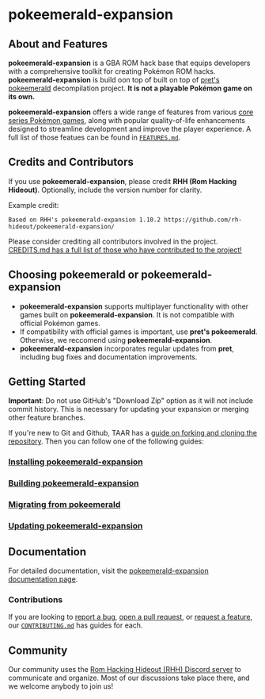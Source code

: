 # pokeemerald-expansion

## About and Features

**pokeemerald-expansion** is a GBA ROM hack base that equips developers with a comprehensive toolkit for creating Pokémon ROM hacks. **pokeemerald-expansion** is build oon top of built on top of [pret's pokeemerald](https://github.com/pret/pokeemerald) decompilation project. **It is not a playable Pokémon game on its own.** 

**pokeemerald-expansion** offers a wide range of features from various [core series Pokémon games](https://bulbapedia.bulbagarden.net/wiki/Core_series), along with popular quality-of-life enhancements designed to streamline development and improve the player experience. A full list of those featues can be found in [`FEATURES.md`](FEATURES.md).

## Credits and Contributors

If you use **pokeemerald-expansion**, please credit **RHH (Rom Hacking Hideout)**. Optionally, include the version number for clarity.

Example credit:

```
Based on RHH's pokeemerald-expansion 1.10.2 https://github.com/rh-hideout/pokeemerald-expansion/
```

Please consider crediting all contributors involved in the project. [CREDITS.md has a full list of those who have contributed to the project!](CREDITS.md) 

## Choosing pokeemerald or pokeemerald-expansion

- **pokeemerald-expansion** supports multiplayer functionality with other games built on **pokeemerald-expansion**. It is not compatible with official Pokémon games.
- If compatibility with official games is important, use **pret's pokeemerald**. Otherwise, we reccomend using **pokeemerald-expansion**.
- **pokeemerald-expansion** incorporates regular updates from **pret**, including bug fixes and documentation improvements.

## Getting Started

**Important**: Do not use GitHub's "Download Zip" option as it will not include commit history. This is necessary for updating your expansion or merging other feature branches. 

If you're new to Git and Github, TAAR has a [guide on forking and cloning the repository](https://github.com/Pawkkie/Team-Aquas-Asset-Repo/wiki/The-Basics-of-GitHub). Then you can follow one of the following guides:

### [Installing **pokeemerald-expansion**](INSTALL.md)
### [Building **pokeemerald-expansion**](INSTALL.md#Building-pokeemerald-expansion)
### [Migrating from **pokeemerald**](INSTALL.md#Building-pokeemerald-expansion)
### [Updating **pokeemerald-expansion**](INSTALL.md#Updating-pokeemerald-expansion)

## Documentation

For detailed documentation, visit the [pokeemerald-expansion documentation page](https://rh-hideout.github.io/pokeemerald-expansion/).

### Contributions
If you are looking to [report a bug](CONTRIBUTING.md#Bug-Report), [open a pull request](CONTRIBUTING.md#Pull-Requests), or [request a feature](CONTRIBUTING.md#Feature-Request), our [`CONTRIBUTING.md`](CONTRIBUTING.md) has guides for each.

## Community
Our community uses the [Rom Hacking Hideout (RHH) Discord server](https://discord.gg/6CzjAG6GZk) to communicate and organize. Most of our discussions take place there, and we welcome anybody to join us!

<!--- [here](https://github.com/rh-hideout/pokeemerald-expansion/wiki/Credits). --->
